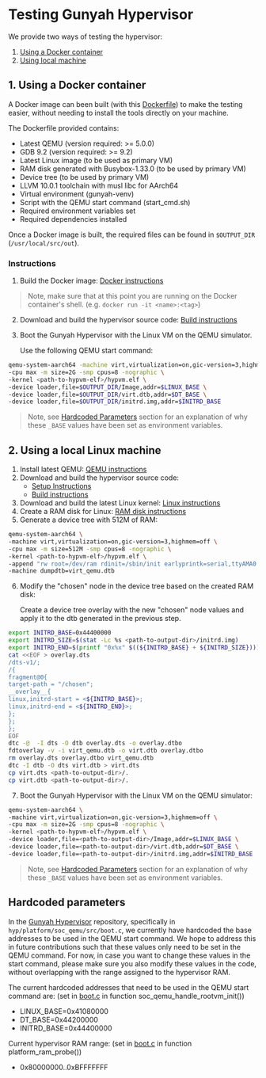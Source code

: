# Testing Gunyah Hypervisor

We provide two ways of testing the hypervisor:
1. [Using a Docker container](#1-using-a-docker-container)
2. [Using local machine](#2-using-a-local-linux-machine)

## 1. Using a Docker container

A Docker image can been built (with this [Dockerfile](https://github.com/quic/gunyah-support-scripts/tree/develop/gunyah-qemu-aarch64/Dockerfile)) to make the testing easier, without needing to install the tools directly on your machine.

The Dockerfile provided contains:
- Latest QEMU (version required: >= 5.0.0)
- GDB 9.2 (version required: >= 9.2)
- Latest Linux image (to be used as primary VM)
- RAM disk generated with Busybox-1.33.0 (to be used by primary VM)
- Device tree (to be used by primary VM)
- LLVM 10.0.1 toolchain with musl libc for AArch64
- Virtual environment (gunyah-venv)
- Script with the QEMU start command (start_cmd.sh)
- Required environment variables set
- Required dependencies installed

Once a Docker image is built, the required files can be found in `$OUTPUT_DIR` (`/usr/local/src/out`).

### Instructions

1. Build the Docker image:
    [Docker instructions](docker.md)

> Note, make sure that at this point you are running on the Docker container's shell. (e.g. `docker run -it <name>:<tag>`)

2. Download and build the hypervisor source code:
    [Build instructions](build.md)
3. Boot the Gunyah Hypervisor with the Linux VM on the QEMU simulator.

   Use the following QEMU start command:
```bash
qemu-system-aarch64 -machine virt,virtualization=on,gic-version=3,highmem=off \
-cpu max -m size=2G -smp cpus=8 -nographic \
-kernel <path-to-hypvm-elf>/hypvm.elf \
-device loader,file=$OUTPUT_DIR/Image,addr=$LINUX_BASE \
-device loader,file=$OUTPUT_DIR/virt.dtb,addr=$DT_BASE \
-device loader,file=$OUTPUT_DIR/initrd.img,addr=$INITRD_BASE
```

> Note, see [Hardcoded Parameters](#hardcoded-parameters) section for an explanation of why these `_BASE` values have been set as environment variables.

## 2. Using a local Linux machine

1. Install latest QEMU:
    [QEMU instructions](qemu.md)
2. Download and build the hypervisor source code:
    - [Setup Instructions](setup.md)
    - [Build instructions](build.md)
3. Download and build the latest Linux kernel:
    [Linux instructions](linux.md)
4. Create a RAM disk for Linux:
    [RAM disk instructions](ramdisk.md)
5. Generate a device tree with 512M of RAM:

```bash
qemu-system-aarch64 \
-machine virt,virtualization=on,gic-version=3,highmem=off \
-cpu max -m size=512M -smp cpus=8 -nographic \
-kernel <path-to-hypvm-elf>/hypvm.elf \
-append "rw root=/dev/ram rdinit=/sbin/init earlyprintk=serial,ttyAMA0 console=ttyAMA0" \
-machine dumpdtb=virt_qemu.dtb
```

6. Modify the "chosen" node in the device tree based on the created RAM disk:

   Create a device tree overlay with the new "chosen" node values and apply it to the dtb generated in the previous step.

```bash
export INITRD_BASE=0x44400000
export INITRD_SIZE=$(stat -Lc %s <path-to-output-dir>/initrd.img)
export INITRD_END=$(printf "0x%x" $((${INITRD_BASE} + ${INITRD_SIZE})))
cat <<EOF > overlay.dts
/dts-v1/;
/{
fragment@0{
target-path = "/chosen";
__overlay__{
linux,initrd-start = <${INITRD_BASE}>;
linux,initrd-end = <${INITRD_END}>;
};
};
};
EOF
dtc -@  -I dts -O dtb overlay.dts -o overlay.dtbo
fdtoverlay -v -i virt_qemu.dtb -o virt.dtb overlay.dtbo
rm overlay.dts overlay.dtbo virt_qemu.dtb
dtc -I dtb -O dts virt.dtb > virt.dts
cp virt.dts <path-to-output-dir>/.
cp virt.dtb <path-to-output-dir>/.
```

7. Boot the Gunyah Hypervisor with the Linux VM on the QEMU simulator:

```bash
qemu-system-aarch64 \
-machine virt,virtualization=on,gic-version=3,highmem=off \
-cpu max -m size=2G -smp cpus=8 -nographic \
-kernel <path-to-hypvm-elf>/hypvm.elf \
-device loader,file=<path-to-output-dir>/Image,addr=$LINUX_BASE \
-device loader,file=<path-to-output-dir>/virt.dtb,addr=$DT_BASE \
-device loader,file=<path-to-output-dir>/initrd.img,addr=$INITRD_BASE
```

> Note, see [Hardcoded Parameters](#hardcoded-parameters) section for an explanation of why these `_BASE` values have been set as environment variables.

## Hardcoded parameters

In the [Gunyah Hypervisor](https://github.com/quic/gunyah-hypervisor) repository, specifically in `hyp/platform/soc_qemu/src/boot.c`, we currently have hardcoded the base addresses to be used in the QEMU start command. We hope to address this in future contributions such that these values only need to be set in the QEMU command. For now, in case you want to change these values in the start command, please make sure you also modify these values in the code, without overlapping with the range assigned to the hypervisor RAM.

The current hardcoded addresses that need to be used in the QEMU start command are:
(set in [boot.c](https://github.com/quic/gunyah-hypervisor/tree/develop/hyp/platform/soc_qemu/src/boot.c) in function soc_qemu_handle_rootvm_init())
- LINUX_BASE=0x41080000
- DT_BASE=0x44200000
- INITRD_BASE=0x44400000

Current hypervisor RAM range:
(set in [boot.c](https://github.com/quic/gunyah-hypervisor/tree/develop/hyp/platform/soc_qemu/src/boot.c) in function platform_ram_probe())
- 0x80000000..0xBFFFFFFF
